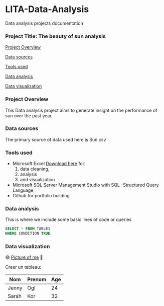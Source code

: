 # LITA-Data-Analysis
Data analysis projects documentation

### Project Title: The beauty of sun analysis

[Project Overview](#project-overview)

[Data sources](#data-sources)

[Tools used](#tools-used)

[Data analysis](#data-analysis)

[Data visualization](#data-visualization)

### Project Overview

This Data analysis project aims to generate insight on the performance of sun over the past year. 

### Data sources 
The primary source of data used here is Sun.csv

### Tools used 
- Microsoft Excel [Download here](https://www.microsoft.com/fr-fr/microsoft-365/excel#:~:text=Microsoft%20Excel%20est%20le%20tableur%20%C3%A0%20la%20pointe%20du%20secteur,?msockid=03f51ef0c6386ff12f440a4fc78c6e3b) for:
    1. data cleaning,
    2. analysis
    3. and visualization
- Microsoft SQL Server Management Studio with SQL  -Structured Query Language
- Github for portfolio building

### Data analysis
This is where we include some basic lines of code or queries 

```SQL
SELECT * FROM TABLE1
WHERE CONDITION TRUE
```

### Data visualization

😄
[Picture of me](https://github.com/user-attachments/assets/0c073290-d160-4eaf-bd7b-f6c9d8a64cb8) 🥇

Creer un tableau: 

Nom|Prenom|Age|
|--|------|---|
Jenny|Ogl|24
Sarah|Kor|32




